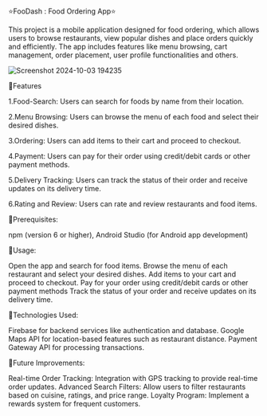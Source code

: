 ⭐FooDash : Food Ordering App⭐


This project is a mobile application designed for food ordering, which allows users to browse restaurants, view popular dishes and place orders quickly and efficiently.
The app includes features like menu browsing, cart management, order placement, user profile functionalities and others.



![Screenshot 2024-10-03 194235](https://github.com/user-attachments/assets/7c1c9850-264a-43f6-b184-88ac06f91bc9)


🔸Features

1.Food-Search: Users can search for foods by name from their location.

2.Menu Browsing: Users can browse the menu of each food and select their desired dishes.

3.Ordering: Users can add items to their cart and proceed to checkout.

4.Payment: Users can pay for their order using credit/debit cards or other payment methods.

5.Delivery Tracking: Users can track the status of their order and receive updates on its delivery time.

6.Rating and Review: Users can rate and review restaurants and food items.


🔸Prerequisites:


npm (version 6 or higher),
Android Studio (for Android app development)

🔸Usage:

Open the app and search for food items.
Browse the menu of each restaurant and select your desired dishes.
Add items to your cart and proceed to checkout.
Pay for your order using credit/debit cards or other payment methods
Track the status of your order and receive updates on its delivery time.


🔸Technologies Used:

Firebase for backend services like authentication and database.
Google Maps API for location-based features such as restaurant distance.
Payment Gateway API for processing transactions.

🔸Future Improvements:

Real-time Order Tracking: Integration with GPS tracking to provide real-time order updates.
Advanced Search Filters: Allow users to filter restaurants based on cuisine, ratings, and price range.
Loyalty Program: Implement a rewards system for frequent customers.
